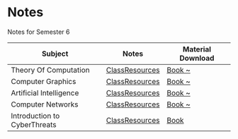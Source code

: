 # Notes
Notes for Semester 6

| Subject                      | Notes                    | Material Download                                          |
| ---------------------------- | ------------------------ | ---------------------------------------------------------- |
| Theory Of Computation        | [ClassResources][TocRes] | [Book ~][TocBook]                                          |
| Computer Graphics            | [ClassResources][CgRes]  | [Book ~][CgBook]                                           |
| Artificial Intelligence      | [ClassResources][AiRes]  | [Book ~][AiBook]                                           | 
| Computer Networks            | [ClassResources][CnRes]  | [Book ~][CnBook]                                           |
| Introduction to CyberThreats | [ClassResources][IctRes] | [Book][IctBook]                                            |

[TocRes]: https://github.com/RaviRahar/Notes/tree/master/Sem6/TheoryOfComputation#Class-Lectures 
[CgRes]: https://github.com/RaviRahar/Notes/tree/master/Sem6/ComputerGraphics#Class-Lectures
[AiRes]: https://github.com/RaviRahar/Notes/tree/master/Sem6/ArtificialIntelligence#Class-Lectures 
[CnRes]: https://github.com/RaviRahar/Notes/tree/master/Sem6/ComputerNetworks#Class-Lectures 
[IctRes]: https://github.com/RaviRahar/Notes/tree/master/Sem6/IntroductionToCyberThreats#Class-Lectures

[TocBook]: https://docs.google.com/viewer?url=https://raw.githubusercontent.com/RaviRahar/Notes/master/Sem6/TheoryOfComputation/Book.pdf
[CgBook]: https://docs.google.com/viewer?url=https://raw.githubusercontent.com/RaviRahar/Notes/master/Sem6/ComputerGraphics/Book.pdf 
[AiBook]: https://docs.google.com/viewer?url=https://raw.githubusercontent.com/RaviRahar/Notes/master/Sem6/ArtificialIntelligence/Book.pdf 
[CnBook]: https://docs.google.com/viewer?url=https://raw.githubusercontent.com/RaviRahar/Notes/master/Sem6/ComputerNetworks/Book.pdf 
[IctBook]: https://raw.githubusercontent.com/RaviRahar/Notes/master/Sem6/IntroductionToCyberThreats/Book.pdf
